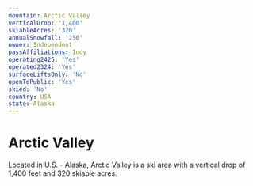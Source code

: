 ```yaml
---
mountain: Arctic Valley
verticalDrop: '1,400'
skiableAcres: '320'
annualSnowfall: '250'
owner: Independent
passAffiliations: Indy
operating2425: 'Yes'
operated2324: 'Yes'
surfaceLiftsOnly: 'No'
openToPublic: 'Yes'
skied: 'No'
country: USA
state: Alaska
---
```


# Arctic Valley

Located in U.S. - Alaska, Arctic Valley is a ski area with a vertical drop of 1,400 feet and 320 skiable acres.
